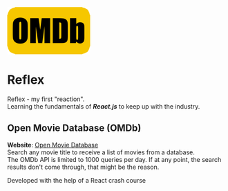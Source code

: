<img src="public/logo192.png">

# Reflex
Reflex - my first "reaction".  
Learning the fundamentals of ***React.js*** to keep up with the industry.  

## Open Movie Database (OMDb)
**Website**: [Open Movie Database](https://votommy.github.io/Reflex/)  
Search any movie title to receive a list of movies from a database.  
The OMDb API is limited to 1000 queries per day. If at any point, the search results don't come through, that might be the reason.

Developed with the help of a React crash course
